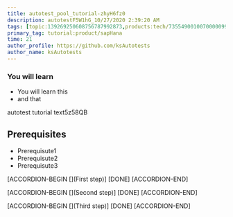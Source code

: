 ```yaml
---
title: autotest_pool_tutorial-zhyH6fz0
description: autotestF5W1hG_10/27/2020 2:39:20 AM
tags: [topic:139269250608756787992873,products:tech/73554900100700000996,tutorial:experience/advanced]
primary_tag: tutorial:product/sapHana
time: 21
author_profile: https://github.com/ksAutotests
author_name: ksAutotests
---
```

### You will learn
- You will learn this
- and that

autotest tutorial text5z58QB

## Prerequisites
- Prerequisute1
- Prerequisute2
- Prerequisute3

[ACCORDION-BEGIN [](First step)]
[DONE]
[ACCORDION-END]

[ACCORDION-BEGIN [](Second step)]
[DONE]
[ACCORDION-END]

[ACCORDION-BEGIN [](Third step)]
[DONE]
[ACCORDION-END]

